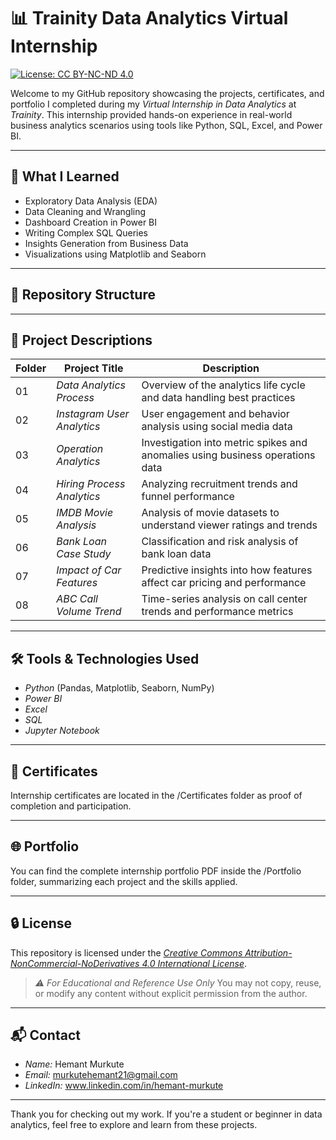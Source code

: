 # 📊 Trainity Data Analytics Virtual Internship

[![License: CC BY-NC-ND 4.0](https://img.shields.io/badge/License-CC%20BY--NC--ND%204.0-lightgrey.svg)](https://creativecommons.org/licenses/by-nc-nd/4.0/)

Welcome to my GitHub repository showcasing the projects, certificates, and portfolio I completed during my *Virtual Internship in Data Analytics* at *Trainity*. This internship provided hands-on experience in real-world business analytics scenarios using tools like Python, SQL, Excel, and Power BI.

---

## 🧠 What I Learned

- Exploratory Data Analysis (EDA)
- Data Cleaning and Wrangling
- Dashboard Creation in Power BI
- Writing Complex SQL Queries
- Insights Generation from Business Data
- Visualizations using Matplotlib and Seaborn

---

## 📁 Repository Structure


---

## 📂 Project Descriptions

| Folder | Project Title | Description |
|--------|----------------|-------------|
| 01 | *Data Analytics Process* | Overview of the analytics life cycle and data handling best practices |
| 02 | *Instagram User Analytics* | User engagement and behavior analysis using social media data |
| 03 | *Operation Analytics* | Investigation into metric spikes and anomalies using business operations data |
| 04 | *Hiring Process Analytics* | Analyzing recruitment trends and funnel performance |
| 05 | *IMDB Movie Analysis* | Analysis of movie datasets to understand viewer ratings and trends |
| 06 | *Bank Loan Case Study* | Classification and risk analysis of bank loan data |
| 07 | *Impact of Car Features* | Predictive insights into how features affect car pricing and performance |
| 08 | *ABC Call Volume Trend* | Time-series analysis on call center trends and performance metrics |

---

## 🛠 Tools & Technologies Used

- *Python* (Pandas, Matplotlib, Seaborn, NumPy)
- *Power BI*
- *Excel*
- *SQL*
- *Jupyter Notebook*

---

## 📜 Certificates

Internship certificates are located in the /Certificates folder as proof of completion and participation.

---

## 🌐 Portfolio

You can find the complete internship portfolio PDF inside the /Portfolio folder, summarizing each project and the skills applied.

---

## 🔒 License

This repository is licensed under the [*Creative Commons Attribution-NonCommercial-NoDerivatives 4.0 International License*](https://creativecommons.org/licenses/by-nc-nd/4.0/).

> *⚠ For Educational and Reference Use Only*
> You may not copy, reuse, or modify any content without explicit permission from the author.

---

## 📬 Contact

- *Name:* Hemant Murkute
- *Email:* murkutehemant21@gmail.com
- *LinkedIn:* www.linkedin.com/in/hemant-murkute

---

Thank you for checking out my work. If you're a student or beginner in data analytics, feel free to explore and learn from these projects.
